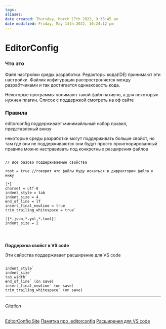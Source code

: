 ```yaml
---
tags: 
aliases: 
date created: Thursday, March 17th 2022, 9:36:45 am
date modified: Friday, May 13th 2022, 10:24:12 pm
---
```


# EditorConfig

### Что это

Файл настройки среды разработки. Редакторы кода(IDE) принимают эти настройки.
Файлик кофигурации распростроняется между разрабтчиками и так достигается одинаковость кода.

Некоторые программы понимают такой файл нативно, а для некоторых нужнен плагин. Список с поддержкой смотреть на оф сайте

### Правила

editorconfig поддерживает минимайльный набор правил, представленый внизу

некоторые среды разработки могут поддерживать больше свойст, но там где они не поддерживаются они будут просто проигнорированный
правила можно настравивать под конкретные разширения файлов

```editorconfig

// Все базово поддерживаемые свойства

root = true //говорит что файлы буду искаться в дирректории файла и нижу

[*]
charset = utf-8
indent_style = tab
indent_size = 4
end_of_line = lf
insert_final_newline = true
trim_trailing_whitespace = true`

[{*.json,*.yml,*.toml}]
indent_size = 2




```

**Поддержка свойст в VS code**

Эти свйоства поддерживает расширение для VS code

```editorconfig

indent_style`
indent_size`
tab_width`
end_of_line` (on save)
insert_final_newline` (on save)
trim_trailing_whitespace` (on save)

```

---

###### Citation

[EditorConfig Site](https://editorconfig.org)
[Памятка про .editorconfig](http://glivera-team.github.io/tips/2016/02/08/editorconfig.html)
[Расширения для VS code](https://marketplace.visualstudio.com/items?itemName=EditorConfig.EditorConfig)
